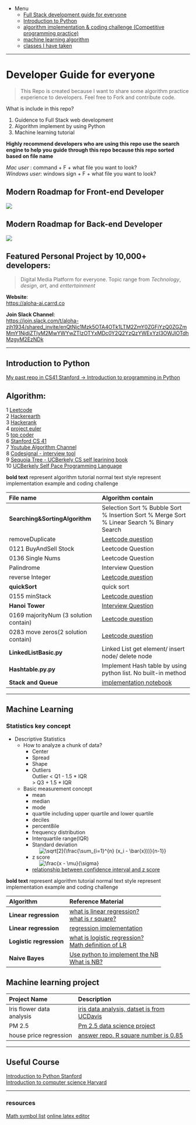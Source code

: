 - Menu
  - [Full Stack development guide for everyone](#modern-roadmap-for-front-end-developer)
  - [Introduction to Python](#introduction-to-python)
  - [algorithm implementation & coding challenge (Competitive programming practice)](#algorithm)
  - [machine learning algorithm](#machine-learning)
  - [classes I have taken](#useful-course)


***


# Developer Guide for everyone

> This Repo is created because I want to share some algorithm practice experience to developers. Feel free to Fork and contribute code. 

What is include in this repo?

1. Guidence to Full Stack web development
2. Algorithm implement by using Python
3. Machine learning tutorial

**Highly recommend developers who are using this repo use the search engine to help you guide through this repo because this repo sorted based on file name**

*Mac user* : command + F + what file you want to look?<br />
*Windows user*: windows sign + F + what file you want to look?

## Modern Roadmap for Front-end Developer

![](https://miro.medium.com/max/2000/1*_EfUP-q18EfebxPgZ6BCbA.png)

## Modern Roadmap for Back-end Developer

![](https://miro.medium.com/max/2000/1*8sjdGRThKBI46WOqoaYmXg.png)

## Featured Personal Project by 10,000+ developers:

> Digital Media Platform for everyone. Topic range from *Technology*, *design*, *art*, and *enttertainment*

**Website**: <br />
https://aloha-ai.carrd.co

**Join Slack Channel**: <br />
https://join.slack.com/t/aloha-zjh1934/shared_invite/enQtNjc1Mzk5OTA4OTk1LTM2ZmY0ZGFiYzQ0ZGZmMmY1NjdjZTIyM2MwYWYwZTIzOTYxMDc0Y2Q2YzQzYWExYzI3OWJlOTdhMzgyM2EzNDk


***
## Introduction to Python

[My past repo in CS41 Stanford -> Introduction to programming in Python](https://github.com/riederleeDEV/CS41-Stanford)


## Algorithm:

1 [Leetcode](https://leetcode.com) <br />
2 [Hackerearth](https://www.hackerearth.com)  <br />
3 [Hackerank](http://hackerrank.com/) <br />
4 [project euler](https://projecteuler.net/problems) <br />
5 [top coder](http://topcoder.com) <br />
6 [Stanford CS 41](https://stanfordpython.com) <br />
7 [Youtube Algorithm Channel](https://www.youtube.com/channel/UCKvwPt6BifPP54yzH99ff1g) <br />
8 [Codesignal - interview tool](https://codesignal.com/)<br />
9 [Sequoia Tree - UCBerkely CS self learining book](https://sequoia-tree.github.io/) <br />
10 [UCBerkely Self Pace Programming Language](https://selfpaced.bitbucket.io/#/c/calendar) <br />

**bold text** represent algorithm tutorial
normal text style represent implementation example and coding challenge

| File name | Algorithm contain |
| :-- | :--|
| **Searching&SortingAlgorithm**  |   Selection Sort % Bubble Sort % Insertion Sort % Merge Sort % Linear Search % Binary Search|
| removeDuplicate | [Leetcode question](https://leetcode.com/problems/remove-duplicates-from-sorted-array/description/) |
| 0121 BuyAndSell Stock | Leetcode Question|
| 0136 Single Nums | Leetcode Question |
| Palindrome | Interview Question |
| reverse Integer | [Leetcode question](https://leetcode.com/problems/reverse-integer/) |
| **quickSort** | quick sort |
| 0155 minStack | [Leetcode question](https://leetcode.com/problems/min-stack/description/) |
| **Hanoi Tower** | [Interview Question](https://www.geeksforgeeks.org/c-program-for-tower-of-hanoi/) |
| 0169 majorityNum (3 solution contain)| [Leetcode question](https://leetcode.com/problems/majority-element/) |
| 0283 move zeros(2 solution contain) | [Leetcode question](https://leetcode.com/problems/move-zeroes/) |
| **LinkedListBasic.py** | Linked List get element/ insert node/ delete node|
| **Hashtable.py.py** | Implement Hash table by using python list. No built-in method |
| **Stack and Queue** | [implementation notebook](Sample-code/Implementation%20of%20Stack%20and%20que.ipynb)|


***


## Machine Learning 

### Statistics key concept

- Descriptive Statistics
  - How to analyze a chunk of data?
    - Center
    - Spread
    - Shape
    - Outliers <br />
    Outlier < Q1 - 1.5 * IQR <br />
            > Q3 + 1.5 * IQR
  - Basic measurement concept
    - mean
    - median
    - mode
    - quartile including upper quartile and lower quartile
    - deciles
    - percent8ile
    - frequency distribution
    - Interquartile range(IQR)
    - Standard deviation <br />
     &nbsp; &nbsp; &nbsp;<img src="https://latex.codecogs.com/gif.latex?\sqrt[2]{\frac{\sum_{i=1}^{n}&space;(x_i&space;-&space;\bar{x}))}{n-1}}" title="\sqrt[2]{\frac{\sum_{i=1}^{n} (x_i - \bar{x}))}{n-1}}" /><br />
    - z score <br />
     &nbsp; &nbsp; &nbsp;<img src="https://latex.codecogs.com/gif.latex?\frac{x&space;-&space;\mu}{\sigma}" title="\frac{x - \mu}{\sigma}" /><br />
    - [relationship between confidence interval and z score](https://www.mathsisfun.com/data/confidence-interval.html)
    
  
  

**bold text** represent algorithm tutorial
normal text style represent implementation example and coding challenge

| Algorithm | Reference Material |
| :-- | :-- |
| **Linear regression** | [what is linear regression?](https://medium.com/@benaikumar2/simple-linear-regression-made-simple-43f2e60bdbd5)<br /> [what is r square?](https://medium.com/@benaikumar2/r-square-coefficient-of-determination-f4f3c23329d9) |
| **Linear regression** | [regression implementation](/Sample-code/) |
| **Logistic regression** | [what is logistic regression?](https://www.datacamp.com/community/tutorials/understanding-logistic-regression-python) <br /> [Math definition of LR](https://web.stanford.edu/class/archive/cs/cs109/cs109.1178/lectureHandouts/220-logistic-regression.pdf)| 
| **Naive Bayes** | [Use python to implement the NB](https://computational-communication.com/python-bayes/) <br /> [What is NB?](https://towardsdatascience.com/the-naive-bayes-classifier-e92ea9f47523) |

## Machine learning project
| Project Name | Description |
| :-- | :-- |
| Iris flower data analysis| [iris data analysis, datset is from UCDavis](Sample-code/irisdata) |
| PM 2.5 | [Pm 2.5 data science project](Sample-code/Pm2.5) |
|house price regression| [answer repo. R square number is 0.85](https://github.com/riederleeDEV/House-price-regression/tree/master) |


***


## Useful Course

[Introduction to Python Stanford](https://stanfordpython.com/)<br />
[Introduction to computer science Harvard](https://cs50.harvard.edu/college/2018/fall/)


***
### resources

[Math symbol list](https://www.rapidtables.com/math/symbols/Basic_Math_Symbols.html)
[online latex editor](https://www.codecogs.com/latex/eqneditor.php)

